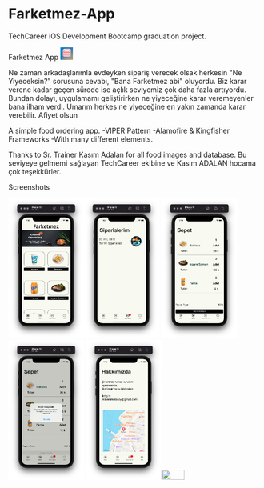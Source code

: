 # Farketmez-App
TechCareer iOS Development Bootcamp graduation project.



Farketmez App <img src="https://github.com/observer23/Farketmez-App/blob/main/Screenshots%26Video/Logo.png" width=5% height=5%>

Ne zaman arkadaşlarımla evdeyken sipariş verecek olsak herkesin "Ne Yiyeceksin?" sorusuna cevabı, "Bana Farketmez abi" oluyordu. Biz karar verene kadar 
geçen sürede ise açlık seviyemiz çok daha fazla artıyordu. Bundan dolayı, uygulamamı geliştirirken ne yiyeceğine karar veremeyenler bana ilham verdi. 
Umarım herkes ne yiyeceğine en yakın zamanda karar verebilir. Afiyet olsun

A simple food ordering app.
-VIPER Pattern
-Alamofire & Kingfisher Frameworks
-With many different elements.

Thanks to Sr. Trainer Kasım Adalan for all food images and database.
Bu seviyeye gelmemi sağlayan TechCareer ekibine ve Kasım ADALAN hocama çok teşekkürler.

Screenshots 


<img src="https://github.com/observer23/Farketmez-App/blob/main/Screenshots%26Video/Anasayfa.png" width=30% height=30%><img src="https://github.com/observer23/Farketmez-App/blob/main/Screenshots%26Video/Siparislerim.png" width=30% height=30%>
<img src="https://github.com/observer23/Farketmez-App/blob/main/Screenshots%26Video/Sepet.png" width=30% height=30%><img src="https://github.com/observer23/Farketmez-App/blob/main/Screenshots%26Video/SiparisOnay.png" width=30% height=30%>
<img src="https://github.com/observer23/Farketmez-App/blob/main/Screenshots%26Video/Hakkımızda.png" width=30% height=30%><img src="https://github.com/observer23/Farketmez-App/blob/main/Screenshots%26Video/CanlıTakip.png" width=30% height=30%>
